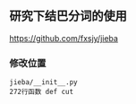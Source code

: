 ## 研究下结巴分词的使用

https://github.com/fxsjy/jieba

### 修改位置
```shell
jieba/__init__.py
272行函数 def cut
```